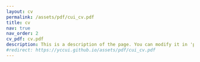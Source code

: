```yaml
---
layout: cv
permalink: /assets/pdf/cui_cv.pdf
title: cv
nav: true
nav_order: 2
cv_pdf: cv.pdf
description: This is a description of the page. You can modify it in 'pages/_cv.md'. You can also change or remove the top pdf download button.
#redirect: https://yccui.github.io/assets/pdf/cui_cv.pdf
---
```

